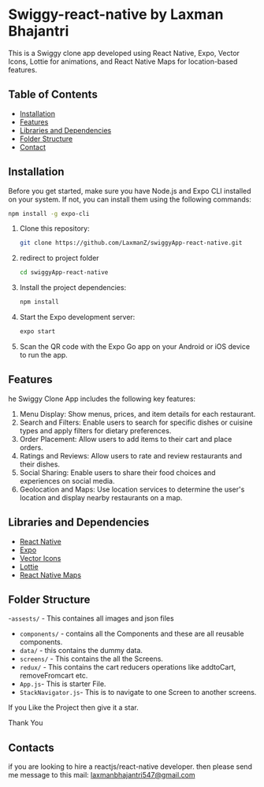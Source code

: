 # Swiggy-react-native by Laxman Bhajantri

This is a Swiggy clone app developed using React Native, Expo, Vector Icons, Lottie for animations, and React Native Maps for location-based features.

## Table of Contents

- [Installation](#installation)
- [Features](#features)
- [Libraries and Dependencies](#libraries-and-dependencies)
- [Folder Structure](#folder-structure)
- [Contact](#contact)

## Installation

Before you get started, make sure you have Node.js and Expo CLI installed on your system. If not, you can install them using the following commands:

```bash
npm install -g expo-cli
```

1. Clone this repository:
   
   ```bash
   git clone https://github.com/LaxmanZ/swiggyApp-react-native.git
   ```
   
2. redirect to project folder
   
   ```bash
   cd swiggyApp-react-native
   ```

3. Install the project dependencies:
   
   ```bash
   npm install
   ```
4. Start the Expo development server:
    ```bash
   expo start
    ```

5. Scan the QR code with the Expo Go app on your Android or iOS device to run the app.

## Features

he Swiggy Clone App includes the following key features:
1. Menu Display: Show menus, prices, and item details for each restaurant.
2. Search and Filters: Enable users to search for specific dishes or cuisine types and apply filters for dietary preferences.
3. Order Placement: Allow users to add items to their cart and place orders.
4. Ratings and Reviews: Allow users to rate and review restaurants and their dishes.
5. Social Sharing: Enable users to share their food choices and experiences on social media.
6. Geolocation and Maps: Use location services to determine the user's location and display nearby restaurants on a map.

## Libraries and Dependencies

- [React Native](https://reactnative.dev/)
- [Expo](https://expo.dev/)
- [Vector Icons](https://github.com/oblador/react-native-vector-icons)
- [Lottie](https://github.com/lottie-react-native/lottie-react-native)
- [React Native Maps](https://github.com/react-native-maps/react-native-maps)

## Folder Structure

-`assests/` - This containes all images and json files
- `components/` - contains all the Components and these are all reusable components.
- `data/` - this contains the dummy data.
- `screens/` - This contains the all the Screens.
- `redux/` - This contains the cart reducers operations like addtoCart, removeFromcart etc.
- `App.js`- This is starter File.
- `StackNavigator.js`- This is to navigate to one Screen to another screens.

If you Like the Project then give it a star.

Thank You

##  Contacts

if you are looking to hire a reactjs/react-native developer. then please send me message to this mail: laxmanbhajantri547@gmail.com

